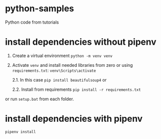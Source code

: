 # python-samples
Python code from tutorials 

# install dependencies without pipenv

1. Create a virtual environment `python -m venv venv`

2. Activate `venv` and install needed libraries from zero or using `requirements.txt`: `venv\Scripts\activate`

    2.1. In this case `pip install beautifulsoup4` or
    
    2.2. Install from requirements `pip install -r requirements.txt`

or run `setup.bat` from each folder.


# install dependencies with pipenv

`pipenv install`